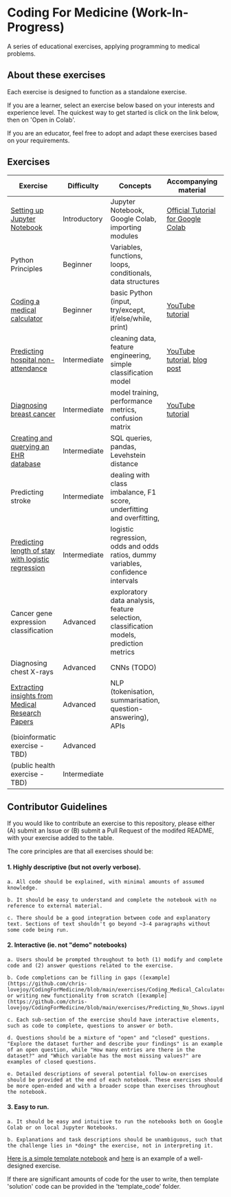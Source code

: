 # Coding For Medicine (Work-In-Progress)
A series of educational exercises, applying programming to medical problems.


## About these exercises
Each exercise is designed to function as a standalone exercise.

If you are a learner, select an exercise below based on your interests and experience level. The quickest way to get started is click on the link below, then on 'Open in Colab'.

If you are an educator, feel free to adopt and adapt these exercises based on your requirements.


## Exercises

| Exercise                           | Difficulty   | Concepts                                               | Accompanying material | Created by |
| ---------------------------------- | ------------ | ------------------------------------------------------ | --------------------- | ---------- |
| [Setting up Jupyter Notebook](./exercises/Setting_up_Jupyter_Notebook.ipynb)  | Introductory     | Jupyter Notebook, Google Colab, importing modules | [Official Tutorial for Google Colab](https://www.youtube.com/watch?v=inN8seMm7UI)  | [Dr Chris Lovejoy](https://www.github.com/chris-lovejoy) |
| Python Principles | Beginner | Variables, functions, loops, conditionals, data structures |  |  |
| [Coding a medical calculator](./exercises/Coding_Medical_Calculator.ipynb)  | Beginner     | basic Python (input, try/except, if/else/while, print) | [YouTube tutorial](https://www.youtube.com/watch?v=ve9Mz58p4VA)   | [Dr Chris Lovejoy](https://www.github.com/chris-lovejoy) |
| [Predicting hospital non-attendance](./exercises/Predicting_No_Shows.ipynb)| Intermediate | cleaning data, feature engineering, simple classification model     | [YouTube tutorial](https://www.youtube.com/watch?v=Y9O2_2NQ0RM), [blog post](https://chrislovejoy.me/no-shows/)  | [Dr Chris Lovejoy](https://www.github.com/chris-lovejoy) |
| [Diagnosing breast cancer](./exercises/Breast_cancer_features.ipynb)         | Intermediate | model training, performance metrics, confusion matrix  | [YouTube tutorial](https://www.youtube.com/watch?v=c8s5GKRrenY) | [Dr Chris Lovejoy](https://www.github.com/chris-lovejoy) |
| [Creating and querying an EHR database](./exercises/Create_And_Query_EHR_Database.ipynb) | Intermediate | SQL queries, pandas, Levehstein distance |  | [Dr Kelvin Kramp](https://github.com/KelvinKramp) | 
| Predicting stroke | Intermediate | dealing with class imbalance, F1 score, underfitting and overfitting,  | | [Dr Lawrence Adams](https://github.com/lawrenceadams) |  
| [Predicting length of stay with logistic regression](https://github.com/chris-lovejoy/CodingForMedicine/blob/main/exercises/Logistic%20Regression%20Basics.ipynb) | Intermediate | logistic regression, odds and odds ratios, dummy variables, confidence intervals | | [Dr Jess Caterson](https://github.com/jjcato9) |
| Cancer gene expression classification | Advanced | exploratory data analysis, feature selection, classification models, prediction metrics | | [Emily Jin](https://github.com/emilyjin11) | 
| Diagnosing chest X-rays | Advanced | CNNs (TODO) |  |  | 
| [Extracting insights from Medical Research Papers](./exercises/Extracting%20Insights%20from%20Medical%20Research%20Papers.ipynb) | Advanced | NLP (tokenisation, summarisation, question-answering), APIs | | [Dr Chris Lovejoy](https://www.github.com/chris-lovejoy) |
| (bioinformatic exercise - TBD) | Advanced | | | |
| (public health exercise - TBD) | Intermediate | | | |


## Contributor Guidelines

If you would like to contribute an exercise to this repository, please either (A) submit an Issue or (B) submit a Pull Request of the modifed README, with your exercise added to the table.

The core principles are that all exercises should be:

#### 1. **Highly descriptive** (but not overly verbose). 

    a. All code should be explained, with minimal amounts of assumed knowledge. 
    
    b. It should be easy to understand and complete the notebook with no reference to external material.
    
    c. There should be a good integration between code and explanatory text. Sections of text shouldn't go beyond ~3-4 paragraphs without some code being run. 

#### 2. **Interactive** (ie. not "demo" notebooks)
    
    a. Users should be prompted throughout to both (1) modify and complete code and (2) answer questions related to the exercise.
    
    b. Code completions can be filling in gaps ([example](https://github.com/chris-lovejoy/CodingForMedicine/blob/main/exercises/Coding_Medical_Calculator.ipynb)) or writing new functionality from scratch ([example](https://github.com/chris-lovejoy/CodingForMedicine/blob/main/exercises/Predicting_No_Shows.ipynb). 
    
    c. Each sub-section of the exercise should have interactive elements, such as code to complete, questions to answer or both.
    
    d. Questions should be a mixture of "open" and "closed" questions. "Explore the dataset further and describe your findings" is an example of an open question, while "How many entries are there in the dataset?" and "Which variable has the most missing values?" are examples of closed questions.  
    
    e. Detailed descriptions of several potential follow-on exercises should be provided at the end of each notebook. These exercises should be more open-ended and with a broader scope than exercises throughout the notebook.

#### 3. **Easy to run**.
    
    a. It should be easy and intuitive to run the notebooks both on Google Colab or on local Jupyter Notebooks.
    
    b. Explanations and task descriptions should be unambiguous, such that the challenge lies in *doing* the exercise, not in interpreting it.


[Here is a simple template notebook](./New_Exercise_Template.ipynb) and [here](./exercises/Coding_Medical_Calculator.ipynb) is an example of a well-designed exercise.

If there are significant amounts of code for the user to write, then template 'solution' code can be provided in the 'template_code' folder.
